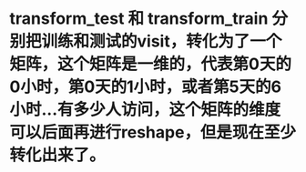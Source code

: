 # transform_test 和 transform_train 分别把训练和测试的visit，转化为了一个矩阵，这个矩阵是一维的，代表第0天的0小时，第0天的1小时，或者第5天的6小时...有多少人访问，这个矩阵的维度可以后面再进行reshape，但是现在至少转化出来了。